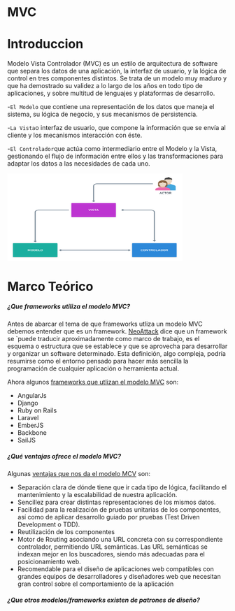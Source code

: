 # MVC

# Introduccion

Modelo Vista Controlador (MVC) es un estilo de arquitectura de software que separa los datos de una aplicación, la interfaz de usuario, y la lógica de control en tres componentes distintos. Se trata de un modelo muy maduro y que ha demostrado su validez a lo largo de los años en todo tipo de aplicaciones, y sobre multitud de lenguajes y plataformas de desarrollo.

-`El Modelo` que contiene una representación de los datos que maneja el sistema, su lógica de negocio, y sus mecanismos de persistencia.

-`La Vista`o interfaz de usuario, que compone la información que se envía al cliente y los mecanismos interacción con éste.

-`El Controlador`que actúa como intermediario entre el Modelo y la Vista, gestionando el flujo de información entre ellos y las transformaciones para adaptar los datos a las necesidades de cada uno.

<img height="200" width="400" src="Vista.png"> 

# Marco Teórico

##### ¿Que frameworks utiliza el modelo MVC?

Antes de abarcar el tema de que frameworks utliza un modelo MVC debemos entender que es un framework. [NeoAttack](https://neoattack.com/neowiki/framework/) dice que un framework se `puede traducir aproximadamente como marco de trabajo, es el esquema o estructura que se establece y que se aprovecha para desarrollar y organizar un software determinado. Esta definición, algo compleja, podría resumirse como el entorno pensado para hacer más sencilla la programación de cualquier aplicación o herramienta actual.

Ahora algunos [frameworks que utlizan el modelo MVC](https://codigofacilito.com/articulos/mvc-model-view-controller-explicado) son:
* AngularJs
* Django
* Ruby on Rails
* Laravel
* EmberJS
* Backbone
* SailJS

##### ¿Qué ventajas ofrece el modelo MVC?

Algunas [ventajas que nos da el modelo MCV](https://marketiweb.com/empresa/blog/item/114-que-es-la-arquitectura-mvc-y-cuales-son-sus-ventajas#:~:text=Entre%20las%20principales%20ventajas%20que,representaciones%20de%20los%20mismos%20datos.) son:

* Separación clara de dónde tiene que ir cada tipo de lógica, facilitando el mantenimiento y la escalabilidad de nuestra aplicación.
* Sencillez para crear distintas representaciones de los mismos datos.
* Facilidad para la realización de pruebas unitarias de los componentes, así como de aplicar desarrollo guiado por pruebas (Test Driven Development o TDD).
* Reutilización de los componentes
* Motor de Routing asociando una URL concreta con su correspondiente controlador, permitiendo URL semánticas. Las URL semánticas se indexan mejor en los buscadores, siendo más adecuadas para el posicionamiento web.
* Recomendable para el diseño de aplicaciones web compatibles con grandes equipos de desarrolladores y diseñadores web que necesitan gran control sobre el comportamiento de la aplicación

##### ¿Que otros modelos/frameworks existen de patrones de diseño?









